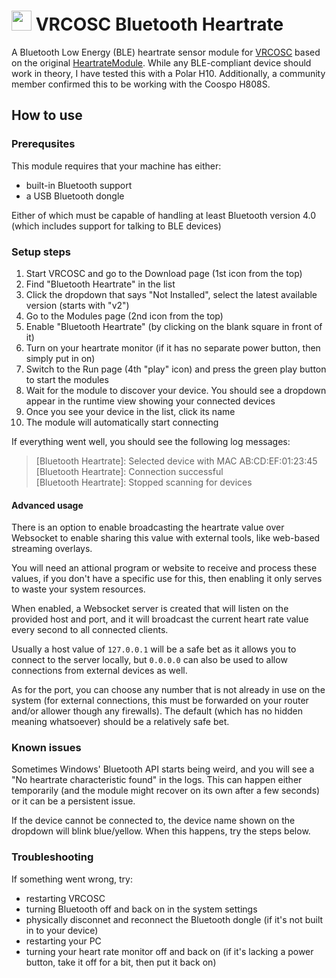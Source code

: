 <h1><img src="BluetoothHeartrateModule/logo/logo.png" width="32"> VRCOSC Bluetooth Heartrate</h1>

A Bluetooth Low Energy (BLE) heartrate sensor module for [VRCOSC] based on the original [HeartrateModule].
While any BLE-compliant device should work in theory, I have tested this with a Polar H10.
Additionally, a community member confirmed this to be working with the Coospo H808S.

[VRCOSC]: https://github.com/VolcanicArts/VRCOSC
[HeartrateModule]: https://github.com/VolcanicArts/VRCOSC/blob/2022.1219.0/VRCOSC.Game/Modules/Modules/Heartrate/HeartRateModule.cs

## How to use

### Prerequsites

This module requires that your machine has either:
* built-in Bluetooth support
* a USB Bluetooth dongle

Either of which must be capable of handling at least Bluetooth version 4.0 (which includes support for talking to BLE devices)

### Setup steps

1. Start VRCOSC and go to the Download page (1st icon from the top)
2. Find "Bluetooth Heartrate" in the list
3. Click the dropdown that says "Not Installed", select the latest available version (starts with "v2")
4. Go to the Modules page (2nd icon from the top)
5. Enable "Bluetooth Heartrate" (by clicking on the blank square in front of it)
5. Turn on your heartrate monitor (if it has no separate power button, then simply put in on)
6. Switch to the Run page (4th "play" icon) and press the green play button to start the modules
7. Wait for the module to discover your device. You should see a dropdown appear in the runtime view showing your connected devices
10. Once you see your device in the list, click its name
11. The module will automatically start connecting

If everything went well, you should see the following log messages:

> \[Bluetooth Heartrate]: Selected device with MAC AB:CD:EF:01:23:45<br>
> \[Bluetooth Heartrate]: Connection successful<br>
> \[Bluetooth Heartrate]: Stopped scanning for devices

[Releases]: https://github.com/WentTheFox/VRCOSC-BluetoothHeartrate/releases

#### Advanced usage

There is an option to enable broadcasting the heartrate value over Websocket to enable sharing this value with external tools, like web-based streaming overlays.

You will need an attional program or website to receive and process these values, if you don't have a specific use for this, then enabling it only serves to waste your system resources.

When enabled, a Websocket server is created that will listen on the provided host and port, and it will broadcast the current heart rate value every second to all connected clients.

Usually a host value of `127.0.0.1` will be a safe bet as it allows you to connect to the server locally, but `0.0.0.0` can also be used to allow connections from external devices as well.

As for the port, you can choose any number that is not already in use on the system (for external connections, this must be forwarded on your router and/or allower though any firewalls). The default (which has no hidden meaning whatsoever) should be a relatively safe bet.

### Known issues

Sometimes Windows' Bluetooth API starts being weird, and you will see a "No heartrate characteristic found" in the logs.
This can happen either temporarily (and the module might recover on its own after a few seconds) or it can be a persistent issue.

If the device cannot be connected to, the device name shown on the dropdown will blink blue/yellow.
When this happens, try the steps below.

### Troubleshooting

If something went wrong, try:
* restarting VRCOSC
* turning Bluetooth off and back on in the system settings
* physically disconnet and reconnect the Bluetooth dongle (if it's not built in to your device)
* restarting your PC
* turning your heart rate monitor off and back on (if it's lacking a power button, take it off for a bit, then put it back on)
